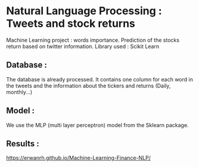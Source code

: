 # Natural Language Processing : Tweets and stock returns
 Machine Learning project : words importance.
 Prediction of the stocks return based on twitter information. 
 Library used : Scikit Learn
 
 ## Database :
 The database is already processed. It contains one column for each word in the tweets and the information about the tickers and returns (Daily, monthly...)

## Model :
We use the MLP (multi layer perceptron) model from the Sklearn package. 

## Results :
https://erwanrh.github.io/Machine-Learning-Finance-NLP/
